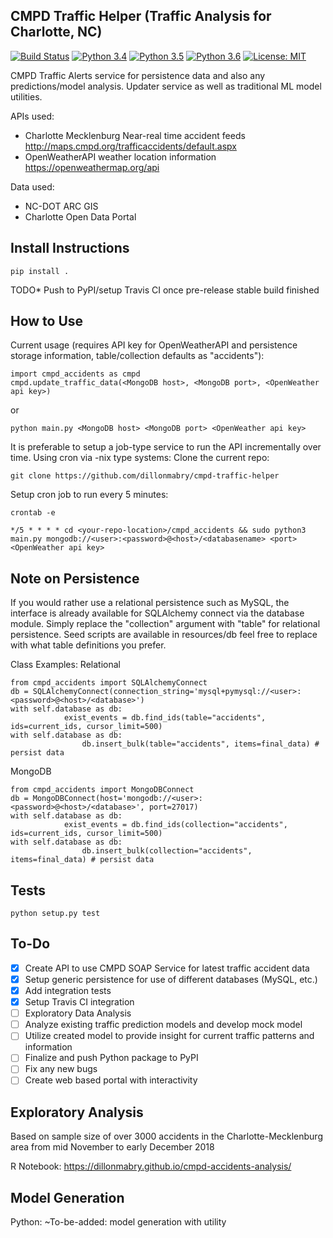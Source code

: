 ## CMPD Traffic Helper (Traffic Analysis for Charlotte, NC)
[![Build Status](https://travis-ci.org/dillonmabry/cmpd-traffic-helper.svg?branch=master)](https://travis-ci.org/dillonmabry/cmpd-traffic-helper)
[![Python 3.4](https://img.shields.io/badge/python-3.4-blue.svg)](https://www.python.org/downloads/release/python-340/)
[![Python 3.5](https://img.shields.io/badge/python-3.5-blue.svg)](https://www.python.org/downloads/release/python-350/)
[![Python 3.6](https://img.shields.io/badge/python-3.6-blue.svg)](https://www.python.org/downloads/release/python-360/)
[![License: MIT](https://img.shields.io/badge/License-MIT-yellow.svg)](https://opensource.org/licenses/MIT)

CMPD Traffic Alerts service for persistence data and also any predictions/model analysis. Updater service as well as traditional ML model utilities.

APIs used:
- Charlotte Mecklenburg Near-real time accident feeds http://maps.cmpd.org/trafficaccidents/default.aspx
- OpenWeatherAPI weather location information https://openweathermap.org/api

Data used:
- NC-DOT ARC GIS
- Charlotte Open Data Portal

## Install Instructions
```
pip install .
```
TODO* Push to PyPI/setup Travis CI once pre-release stable build finished

## How to Use
Current usage (requires API key for OpenWeatherAPI and persistence storage information, table/collection defaults as "accidents"):
```
import cmpd_accidents as cmpd
cmpd.update_traffic_data(<MongoDB host>, <MongoDB port>, <OpenWeather api key>) 
```
or
```
python main.py <MongoDB host> <MongoDB port> <OpenWeather api key>
```
It is preferable to setup a job-type service to run the API incrementally over time.
Using cron via -nix type systems:
Clone the current repo:
```
git clone https://github.com/dillonmabry/cmpd-traffic-helper
```
Setup cron job to run every 5 minutes:
```
crontab -e
```
```
*/5 * * * * cd <your-repo-location>/cmpd_accidents && sudo python3 main.py mongodb://<user>:<password>@<host>/<databasename> <port> <OpenWeather api key>
```
## Note on Persistence
If you would rather use a relational persistence such as MySQL, the interface is already available for SQLAlchemy connect via the database module. Simply replace the "collection" argument with "table" for relational persistence. Seed scripts are available in resources/db feel free to replace with what table definitions you prefer.

Class Examples:
Relational
```
from cmpd_accidents import SQLAlchemyConnect
db = SQLAlchemyConnect(connection_string='mysql+pymysql://<user>:<password>@<host>/<database>')
with self.database as db:
            exist_events = db.find_ids(table="accidents", ids=current_ids, cursor_limit=500)
with self.database as db:
                db.insert_bulk(table="accidents", items=final_data) # persist data
```
MongoDB
```
from cmpd_accidents import MongoDBConnect
db = MongoDBConnect(host='mongodb://<user>:<password>@<host>/<database>', port=27017)
with self.database as db:
            exist_events = db.find_ids(collection="accidents", ids=current_ids, cursor_limit=500)
with self.database as db:
                db.insert_bulk(collection="accidents", items=final_data) # persist data
```

## Tests
```
python setup.py test
```
## To-Do
- [X] Create API to use CMPD SOAP Service for latest traffic accident data
- [X] Setup generic persistence for use of different databases (MySQL, etc.)
- [X] Add integration tests
- [X] Setup Travis CI integration
- [ ] Exploratory Data Analysis
- [ ] Analyze existing traffic prediction models and develop mock model
- [ ] Utilize created model to provide insight for current traffic patterns and information
- [ ] Finalize and push Python package to PyPI
- [ ] Fix any new bugs
- [ ] Create web based portal with interactivity

## Exploratory Analysis

Based on sample size of over 3000 accidents in the Charlotte-Mecklenburg area from mid November to early December 2018

R Notebook: https://dillonmabry.github.io/cmpd-accidents-analysis/

## Model Generation
Python: ~To-be-added: model generation with utility

